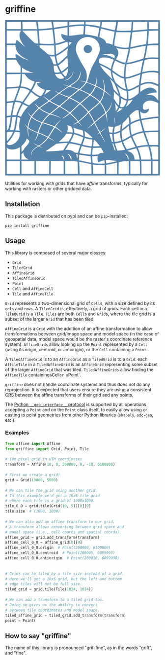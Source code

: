 # griffine

![The griffine logo](./images/griffine_logo_flattened_recolor.svg)

Utilities for working with *gri*ds that have a*ffine* transforms, typically for
working with rasters or other gridded data.

## Installation

This package is distributed on pypi and can be `pip`-installed:

```commandline
pip install griffine
```

## Usage

This library is composed of several major classes:

* `Grid`
* `TiledGrid`
* `AffineGrid`
* `TiledAffineGrid`
* `Point`
* `Cell` and `AffineCell`
* `Tile` and `AffineTile`

`Grid` represents a two-dimensional grid of `Cell`s, with a size defined by its
`cols` and `rows`. A `TiledGrid` is, effectively, a grid of grids. Each cell in
a `TiledGrid` is a `Tile`. `Tiles` are both `Cell`s and `Grid`s, where the tile
grid is a subset of the larger `Grid` that has been tiled.

`AffineGrid` is a `Grid` with the addition of an affine transformation to allow
transformations between grid/image space and model space (in the case of
geospatial data, model space would be the raster's coordinate reference
system). `AffineGrids` allow looking up the `Point` represented by a `Cell`
(using its origin, centroid, or antiorigin), or the `Cell` containing a
`Point`.

A `TiledAffineGrid` is to an `AffineGrid` as a `TiledGrid` is to a `Grid`: each
`AffileTile` in a `TiledAffineGrid` is an `AffineGrid` representing some subset
of the larger `AffineGrid` that was tiled. `TiledAffineGrids` allow finding the
`AffineTile` containing` a `Cell` or a `Point`.

`griffine` does not handle coordinate systems and thus does not do any
reprojection. It is expected that users ensure they are using a consistent CRS
between the affine transforms of their grid and any points.

The [Python `__geo_interface__`
protocol](https://gist.github.com/sgillies/2217756) is supported by all
operations accepting a `Point` and on the `Point` class itself, to easily allow
using or casting to point geometries from other Python libraries (`shapely`,
`odc-geo`, etc.).

### Examples

```python
from affine import Affine
from griffine import Grid, Point, Tile

# 10m pixel grid in UTM coordinates
transform = Affine(10, 0, 200000, 0, -10, 6100000)

# First we create a grid!
grid = Grid(10000, 5000)

# We can tile the grid using another grid.
# In this example we'd get a 10x5 tile grid
# where each tile is a grid of 1000x1000.
tile_0_0 = grid.tile(Grid(10, 5))[0][0]
tile.size  # (1000, 1000)

# We can also add an affine transform to our grid.
# A transform allows converting between grid space and
# model space (i.e., cell coords and spatial coords).
affine_grid = grid.add_transform(transform)
affine_cell_0_0 = affine_grid[0][0]
affine_cell_0_0.origin  # Point(200000, 6100000)
affine_cell_0_0.centroid  # Point(200005, 6099995)
affine_cell_0_0.antiorigin  # Point(200010, 6099990)


# Grids can be tiled by a tile size instead of a grid.
# Here we'll get a 10x5 grid, but the left and bottom
# edge tiles will not be full size.
tiled_grid = grid.tile(Tile(1024, 1024))

# We can add a transform to a tiled grid too.
# Doing so gives us the ability to convert
# between tile coordinates and model space.
tiled_affine_grid = tiled_grid.add_transform(transform)
point = Point(
```

## How to say "griffine"

The name of this library is pronounced "grif-fine", as in the words "grift",
and "fine".
